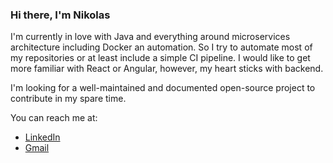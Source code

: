 ### Hi there, I'm Nikolas

I'm currently in love with Java and everything around microservices architecture including Docker an automation. So I try to automate most of my repositories or at least include a simple CI pipeline. I would like to get more familiar with React or Angular, however, my heart sticks with backend.

I'm looking for a well-maintained and documented open-source project to contribute in my spare time.

You can reach me at:
- [LinkedIn](https://www.linkedin.com/in/nikolas-charalambidis/)
- [Gmail](mailto:nikolas.charalambidis@gmail.com?Subject=GitHub)
